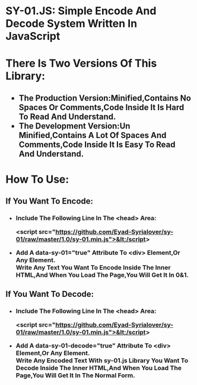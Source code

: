 <h1>SY-01.JS: Simple Encode And Decode System Written In JavaScript</h1>
<h1>There Is Two Versions Of This Library:</h1>
<h2>
<ul>
<li>The Production Version:Minified,Contains No Spaces Or Comments,Code Inside It Is Hard To Read And Understand.</li>
 <li>The Development Version:Un Minified,Contains A Lot Of Spaces And Comments,Code Inside It Is Easy To Read And Understand.</li> 
</ul>
</h2>
<h1>How To Use:</h1>
<h2>
If You Want To Encode:
</h2>
<h3>
<ul>
<li>Include The Following Line In The &lt;head&gt; Area:
<br>

&lt;script src="https://github.com/Eyad-Syrialover/sy-01/raw/master/1.0/sy-01.min.js">&lt;/script&gt;
</li>
<li>
Add A data-sy-01="true" Attribute To &lt;div&gt; Element,Or Any Element.
<br>
Write Any Text You Want To Encode Inside The Inner HTML,And When You Load The Page,You Will Get It In 0&1.
</li>
</ul>
</h3>

 <h2>
If You Want To Decode:
</h2>
<h3>
<ul>
<li>Include The Following Line In The &lt;head&gt; Area:
<br>

&lt;script src="https://github.com/Eyad-Syrialover/sy-01/raw/master/1.0/sy-01.min.js">&lt;/script&gt;
</li>
<li>
Add A data-sy-01-decode="true" Attribute To &lt;div&gt; Element,Or Any Element.
<br>
 Write Any Encoded Text With sy-01.js Library You Want To Decode Inside The Inner HTML,And When You Load The Page,You Will Get It In The Normal Form. 
</li>
</ul>
</h3>
